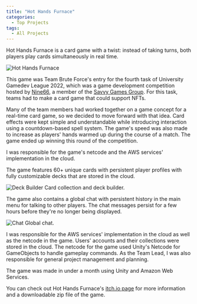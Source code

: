 ```yaml
---
title: "Hot Hands Furnace"
categories:
  - Top Projects
tags:
  - All Projects
---
```


Hot Hands Furnace is a card game with a twist: instead of taking turns, both players play cards simultaneously in real time.

![Hot Hands Furnace]({{site.url}}{{site.baseurl}}/assets/images/hot-hands.png)

This game was Team Brute Force's entry for the fourth task of University Gamedev League 2022, which was a game development competition hosted by [Nine66][nine66], a member of the [Savvy Games Group][savvy-games-group]. For this task, teams had to make a card game that could support NFTs.

Many of the team members had worked together on a game concept for a real-time card game, so we decided to move forward with that idea. Card effects were kept simple and understandable while introducing interaction using a countdown-based spell system. The game's speed was also made to increase as players' hands warmed up during the course of a match. The game ended up winning this round of the competition.

I was responsible for the game's netcode and the AWS services' implementation in the cloud.

The game features 60+ unique cards with persistent player profiles with fully customizable decks that are stored in the cloud.

![Deck Builder]({{site.url}}{{site.baseurl}}/assets/images/hh-deck-builder.png)
Card collection and deck builder.

The game also contains a global chat with persistent history in the main menu for talking to other players. The chat messages persist for a few hours before they're no longer being displayed.

![Chat]({{site.url}}{{site.baseurl}}/assets/images/hh-chat.png)
Global chat.

I was responsible for the AWS services' implementation in the cloud as well as the netcode in the game. Users' accounts and their collections were stored in the cloud. The netcode for the game used Unity's Netcode for GameObjects to handle gameplay commands. As the Team Lead, I was also responsible for general project management and planning.

The game was made in under a month using Unity and Amazon Web Services.

You can check out Hot Hands Furnace's [itch.io page][website] for more information and a downloadable zip file of the game.

[nine66]: https://www.linkedin.com/company/nine66/
[savvy-games-group]: https://savvygames.com/
[website]: https://hunnydragon.itch.io/hothandsfurnace

